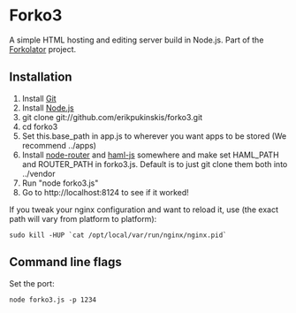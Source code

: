 Forko3
======

A simple HTML hosting and editing server build in Node.js. Part of the [Forkolator](http://forkolator.org) project.

Installation
------------

1. Install [Git](http://git-scm.com/)
2. Install [Node.js](http://nodejs.org/)
3. git clone git://github.com/erikpukinskis/forko3.git
4. cd forko3
5. Set this.base_path in app.js to wherever you want apps to be stored (We recommend ../apps)
6. Install [node-router](https://github.com/creationix/node-router) and [haml-js](https://github.com/creationix/haml-js) somewhere and make set HAML_PATH and ROUTER_PATH in forko3.js. Default is to just git clone them both into ../vendor
7. Run "node forko3.js"
8. Go to http://localhost:8124 to see if it worked!

If you tweak your nginx configuration and want to reload it, use (the exact path will vary from platform to platform):

    sudo kill -HUP `cat /opt/local/var/run/nginx/nginx.pid`
    
Command line flags
------------------

Set the port: 

    node forko3.js -p 1234